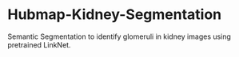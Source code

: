 # Hubmap-Kidney-Segmentation
Semantic Segmentation to identify glomeruli in kidney images using pretrained LinkNet.
